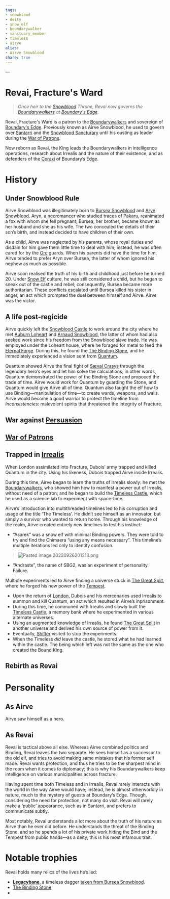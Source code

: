 ```yaml
---
tags:
- snowblood
- deity
- snow_elf
- boundarywalker
- sanctuary_member
- timeless
- airve
alias:
- Airve Snowblood
share: true
---
```

—
# Revai, Fracture's Ward
> *Once heir to the [Snowblood](Snowblood.md) Throne, Revai now governs the [Boundarywalkers](Boundarywalker) at [Boundary's Edge](Boundary's%20Edge).*

Revai, Fracture's Ward is a patron to the [Boundarywalkers](Boundarywalker) and sovereign of [Boundary's Edge](Boundary's%20Edge). Previously known as Airve Snowblood, he used to govern over [Santarri](Santarri.md) and the [Snowblood Sancturary](Snowblood%20Sancturary.md) until his ousting as leader during the [War of Patrons](War%20of%20Patrons.md).

Now reborn as Revai, the King leads the Boundarywalkers in intelligence operations, research about Irrealis and the nature of their existence, and as defenders of the [Coraxi](Coraxi) of Boundary’s Edge.

# History
## Under Snowblood Rule
Airve Snowblood was illegitimately born to [Bursea Snowblood](Bursea%20Snowblood.md) and [Aryn Snowblood](Aryn%20Snowblood.md). Aryn, a necromancer who studied traces of [Pakaru](Pakaru), reanimated a fox with whom she fell pregnant; Bursea, her brother, became known as her husband and she as his wife. The two concealed the details of their son’s birth, and instead decided to have children of their own. 

As a child, Airve was neglected by his parents, whose royal duties and disdain for him gave them little time to deal with him; instead, he was often cared for by the [Orc](Orc.md) guards. When his parents did have the time for him, Airve tended to prefer Aryn over Bursea, the latter of whom ignored his nephew as much as possible. 

Airve soon realised the truth of his birth and childhood just before he turned 20. Under [Snow Elf](Snow%20Elf.md) culture, he was still considered a child, but he began to sneak out of the castle and rebel; consequently, Bursea became more authoritarian. These conflicts escalated until Bursea killed his sister in anger, an act which prompted the duel between himself and Airve. Airve was the victor.

## A life post-regicide
Airve quickly left the [Snowblood Castle](Snowblood%20Castle.md) to work around the city where he met [Auburn Loheart](Aurin%20Swarf) and [Arnaud Snowblood](Arnaud%20O%C3%B0rok), the latter of whom had also seeked work since his freedom from the Snowblood slave trade. He was employed under the Loheart house, where he foraged for metal to feed the [Eternal Forge](Eternal%20Forge.md).  During this, he found the [The Binding Stone](The%20Binding%20Stone), and he immediately experienced a vision sent from [Quantum](Quantum). 

Quantum showed Airve the final fight of [Sæval Crasys](S%C3%A6val%20Crasys.md) through the legendary hero’s eyes and let him solve the calculations; in other words, Quantum demonstrated the power of the Binding Stone and proposed the trade of time. Airve would work for Quantum by guarding the Stone, and Quantum would give Airve all of time. Quantum also taught the elf how to use Binding—manipulation of time—to create wards, weapons, and walls. Airve would become a good warrior to protect the timeline from *Inconsistencies*: malevolent spirits that threatened the integrity of Fracture. 


## War against [Persuasion](Mauvaise.md)
## [War of Patrons](War%20of%20Patrons.md)
## Trapped in [Irrealis](Irrealis.md)
When London assimilated into Fracture, Dubois’ army trapped and killed Quantum in the city. Using his likeness, Dubois trapped Airve inside Irrealis.

During this time, Airve began to learn the truths of Irrealis slowly: he met the [Boundarywalkers](Boundarywalker), who showed him how to manifest a power out of Irrealis, without need of a patron; and he began to build the [Timeless Castle](Timeless%20Castle.md), which he used as a science lab to experiment with space-time. 

Airve’s introduction into multithreaded timelines led to his corruption and usage of the title ‘The Timeless’. He didn’t see himself as an innovator, but simply a survivor who wanted to return home. Through his knowledge of the realm, Airve created entirely new timelines to test his instinct: 
- “Asarek” was a snow elf with minimal Binding powers. They were told to try and find the Chimaera “using any means necessary”. This timeline’s multiple iterations led only to identity confusion. 
> ![Pasted image 20220926201218.png](Pasted%20image%2020220926201218.png) 
- “Andraste”, the name of SBG2, was an experiment of personality. Failure.

Multiple experiments led to Airve finding a universe stuck in [The Great Split](The%20Great%20Split.md), where he forged his new power of the [Tempest](Tempest.md).



* Upon the return of [London](London.md), Dubois and his mercenaries used Irrealis to summon and kill Quantum, an act which resulted in Airve’s inprisonment.
* During this time, he communed with Irrealis and slowly built the [Timeless Castle](Timeless%20Castle.md), a memory bank where he experimented in various alternate universes. 
* Using an augmented knowledge of Irrealis, he found [The Great Split](The%20Great%20Split.md) in another universe and derived his own source of power from it.
* Eventually, [Shifter](Shifter) visited to stop the experiments.
* When the Timeless *did* leave the castle, he stored what he had learned within the castle. The being which left was not the same as the one who created the Bound King.

## Rebirth as Revai

# Personality
## As Airve
Airve saw himself as a hero.

## As Revai
Revai is tactical above all else. Whereas Airve combined politics and Binding, Revai leaves the two separate. He sees himself as a successor to the old elf, and tries to avoid making same mistakes that his former self made. Revai wants protection, and thus he tries to be the sharpest mind in the room when it comes to diplomacy; this is why his Boundarywalkers keep intelligence on various municipalities across fracture. 

Having spent time both Timeless and in Irrealis, Revai rarely interacts with the world in the way Airve would have; instead, he is almost otherworldly in nature, much to the mystery of guests at Boundary’s Edge. Though, considering the need for protection, not many do visit. Revai will rarely make a ‘public’ appearance, such as in Santarri, and prefers to communicate subtly. 

Most notably, Revai understands a lot more about the truth of his nature as Airve than he ever did before. He understands the threat of the Binding Stone, and so he spends a lot of his private work hiding the Bind and the Tempest from public hands—as a deity, this is his most infamous trait.

# Notable trophies
Revai holds many relics of the lives he’s led:
- **[Legacybane](Legacybane.md)**, a timeless dagger [taken from Bursea Snowblood](#Under%20Snowblood%20Rule.md).
- [The Binding Stone](The%20Binding%20Stone)
- 